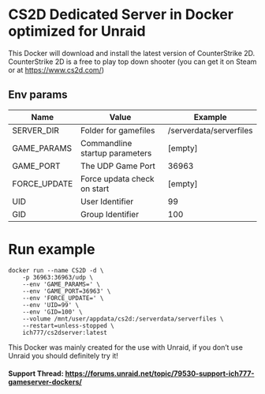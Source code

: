 # CS2D Dedicated Server in Docker optimized for Unraid

This Docker will download and install the latest version of CounterStrike 2D.
CounterStrike 2D is a free to play top down shooter (you can get it on Steam or at https://www.cs2d.com/)

## Env params

| Name | Value | Example |
| --- | --- | --- |
| SERVER_DIR | Folder for gamefiles | /serverdata/serverfiles |
| GAME_PARAMS | Commandline startup parameters | [empty] |
| GAME_PORT | The UDP Game Port | 36963 |
| FORCE_UPDATE | Force updata check on start | [empty] |
| UID | User Identifier | 99 |
| GID | Group Identifier | 100 |

# Run example
```
docker run --name CS2D -d \
    -p 36963:36963/udp \
    --env 'GAME_PARAMS=' \
    --env 'GAME_PORT=36963' \
    --env 'FORCE_UPDATE=' \
    --env 'UID=99' \
    --env 'GID=100' \
    --volume /mnt/user/appdata/cs2d:/serverdata/serverfiles \
    --restart=unless-stopped \
    ich777/cs2dserver:latest
```

This Docker was mainly created for the use with Unraid, if you don’t use Unraid you should definitely try it!

#### Support Thread: https://forums.unraid.net/topic/79530-support-ich777-gameserver-dockers/